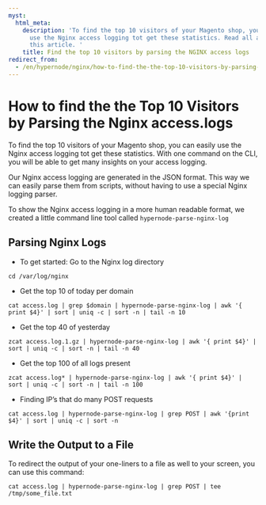 ```yaml
---
myst:
  html_meta:
    description: 'To find the top 10 visitors of your Magento shop, you can easily
      use the Nginx access logging tot get these statistics. Read all about it in
      this article. '
    title: Find the top 10 visitors by parsing the NGINX access logs
redirect_from:
  - /en/hypernode/nginx/how-to-find-the-the-top-10-visitors-by-parsing-the-nginx-access-logs/
---
```


<!-- source: https://support.hypernode.com/en/hypernode/nginx/how-to-find-the-the-top-10-visitors-by-parsing-the-nginx-access-logs/ -->

# How to find the the Top 10 Visitors by Parsing the Nginx access.logs

To find the top 10 visitors of your Magento shop, you can easily use the Nginx access logging tot get these statistics. With one command on the CLI, you will be able to get many insights on your access logging.

Our Nginx access logging are generated in the JSON format. This way we can easily parse them from scripts, without having to use a special Nginx logging parser.

To show the Nginx access logging in a more human readable format, we created a little command line tool called `hypernode-parse-nginx-log`

## Parsing Nginx Logs

- To get started: Go to the Nginx log directory

```nginx
cd /var/log/nginx
```

- Get the top 10 of today per domain

```nginx
cat access.log | grep $domain | hypernode-parse-nginx-log | awk '{ print $4}' | sort | uniq -c | sort -n | tail -n 10

```

- Get the top 40 of yesterday

```nginx
zcat access.log.1.gz | hypernode-parse-nginx-log | awk '{ print $4}' | sort | uniq -c | sort -n | tail -n 40
```

- Get the top 100 of all logs present

```nginx
zcat access.log* | hypernode-parse-nginx-log | awk '{ print $4}' | sort | uniq -c | sort -n | tail -n 100
```

- Finding IP’s that do many POST requests

```nginx
cat access.log | hypernode-parse-nginx-log | grep POST | awk '{print $4}' | sort | uniq -c | sort -n
```

## Write the Output to a File

To redirect the output of your one-liners to a file as well to your screen, you can use this command:

```nginx
cat access.log | hypernode-parse-nginx-log | grep POST | tee /tmp/some_file.txt
```
